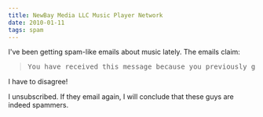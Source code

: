 ```yaml
---
title: NewBay Media LLC Music Player Network
date: 2010-01-11
tags: spam
---
```

I've been getting spam-like emails about music lately. The emails claim:

<blockquote class="svxlb"><pre>
You have received this message because you previously gave your email address to NewBay Media LLC.
</pre></blockquote>

I have to disagree!

I unsubscribed. If they email again, I will conclude that these guys are indeed spammers.

